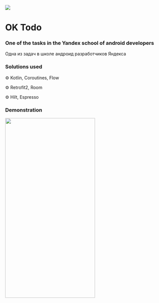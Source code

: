 ![](https://i.imgur.com/8e8rLsv.png) 
# OK Todo
### One of the tasks in the Yandex school of android developers
Одна из задач в школе андроид разработчиков Яндекса

### Solutions used

⚙ Kotlin, Coroutines, Flow

⚙ Retrofit2, Room

⚙ Hilt, Espresso

### Demonstration
<img src="demonstration.gif" width="288" height="577" />
